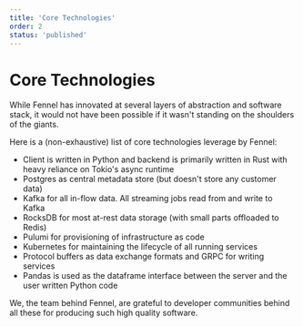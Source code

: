 ```yaml
---
title: 'Core Technologies'
order: 2
status: 'published'
---
```

# Core Technologies

While Fennel has innovated at several layers of abstraction and software
stack, it would not have been possible if it wasn't standing on the 
shoulders of the giants. 

Here is a (non-exhaustive) list of core technologies leverage by Fennel:

* Client is written in Python and backend is primarily written in Rust with 
 heavy reliance on Tokio's async runtime
* Postgres as central metadata store (but doesn't store any customer data)
* Kafka for all in-flow data. All streaming jobs read from and write to Kafka
* RocksDB for most at-rest data storage (with small parts offloaded to 
 Redis)
* Pulumi for provisioning of infrastructure as code
* Kubernetes for maintaining the lifecycle of all running services
* Protocol buffers as data exchange formats and GRPC for writing services
* Pandas is used as the dataframe interface between the server and the
  user written Python code

We, the team behind Fennel, are grateful to developer communities behind all these
for producing such high quality software.